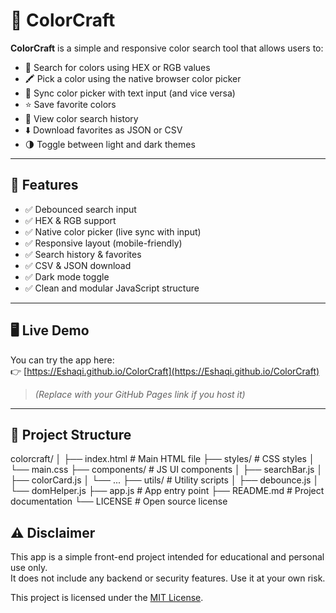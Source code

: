 # 🎨 ColorCraft

**ColorCraft** is a simple and responsive color search tool that allows users to:

- 🎯 Search for colors using HEX or RGB values
- 🖍️ Pick a color using the native browser color picker
- 🔁 Sync color picker with text input (and vice versa)
- ⭐ Save favorite colors
- 📜 View color search history
- ⬇️ Download favorites as JSON or CSV
- 🌗 Toggle between light and dark themes

---

## 🚀 Features

- ✅ Debounced search input
- ✅ HEX & RGB support
- ✅ Native color picker (live sync with input)
- ✅ Responsive layout (mobile-friendly)
- ✅ Search history & favorites
- ✅ CSV & JSON download
- ✅ Dark mode toggle
- ✅ Clean and modular JavaScript structure

---

## 🖥️ Live Demo

You can try the app here:  
👉 [https://Eshaqi.github.io/ColorCraft](https://Eshaqi.github.io/ColorCraft)

> _(Replace with your GitHub Pages link if you host it)_

---

## 📂 Project Structure

colorcraft/
│
├── index.html # Main HTML file
├── styles/ # CSS styles
│ └── main.css
├── components/ # JS UI components
│ ├── searchBar.js
│ ├── colorCard.js
│ └── ...
├── utils/ # Utility scripts
│ ├── debounce.js
│ └── domHelper.js
├── app.js # App entry point
├── README.md # Project documentation
└── LICENSE # Open source license

## ⚠️ Disclaimer

This app is a simple front-end project intended for educational and personal use only.  
It does not include any backend or security features. Use it at your own risk.

This project is licensed under the [MIT License](LICENSE).
